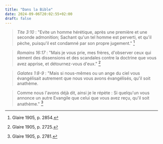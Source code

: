 ```yaml
---
title: "Dans la Bible"
date: 2024-09-06T20:02:55+02:00
draft: false
---
```



> *Tite 3:10* : "Evite un homme hérétique, après une première et une seconde admonition; Sachant qu'un tel homme est perverti, et qu'il pèche, puisqu'il est condamné par son propre jugement." [^1]

[^1]: Glaire 1905, p. 2854.

> *Romains 16:17* : "Mais je vous prie, mes frères, d'observer ceux qui sèment des dissensions et des scandales contre la doctrine que vous avez apprise, et détournez-vous d'eux." [^2]

[^2]: Glaire 1905, p. 2725.

> *Galates 1:8-9* : "Mais si nous-mêmes ou un ange du ciel vous évangélisait autrement que nous vous avons évangélisés, qu'il soit anathème. 

> Comme nous l'avons déjà dit, ainsi je le répète : Si quelqu'un vous annonce un autre Evangile que celui que vous avez reçu, qu'il soit anathème." [^3]

[^3]: Glaire 1905, p. 2781.
